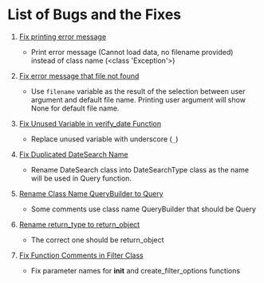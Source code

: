 # List of Bugs and the Fixes

1. [Fix printing error message](https://github.com/ekaakurniawan/nd303-c1-advanced-python-techniques-project-starter/commit/9ff2efa1e20406f52d939b5253762cf570eb38f6)
   - Print error message (Cannot load data, no filename provided) instead of class name (<class 'Exception'>)

2. [Fix error message that file not found](https://github.com/ekaakurniawan/nd303-c1-advanced-python-techniques-project-starter/commit/211ff1177294d700fbba03c9e8aeb157eec513f3)
   - Use `filename` variable as the result of the selection between user argument and default file name. Printing user argument will show None for default file name.

3. [Fix Unused Variable in verify_date Function](https://github.com/ekaakurniawan/nd303-c1-advanced-python-techniques-project-starter/commit/10498a06b960e268ffc5ef2265176808b6844e53)
   - Replace unused variable with underscore (`_`)

4. [Fix Duplicated DateSearch Name](https://github.com/ekaakurniawan/nd303-c1-advanced-python-techniques-project-starter/commit/e222e8313e986982f8a6ca5b1d055a03cf3dfb6e)
   - Rename DateSearch class into DateSearchType class as the name will be used in Query function.

5. [Rename Class Name QueryBuilder to Query](https://github.com/ekaakurniawan/nd303-c1-advanced-python-techniques-project-starter/commit/06e406ebefa31edf6185073a6f6ea0f452c1b979)
   - Some comments use class name QueryBuilder that should be Query

6. [Rename return_type to return_object](https://github.com/ekaakurniawan/nd303-c1-advanced-python-techniques-project-starter/commit/925be122c83dbade2b6226a32d366b7dbd690020)
   - The correct one should be return_object

7. [Fix Function Comments in Filter Class](https://github.com/ekaakurniawan/nd303-c1-advanced-python-techniques-project-starter/commit/3219467b5d1d8f4fb008d7bbcce6688ac94215a1)
   - Fix parameter names for __init__ and create_filter_options functions
